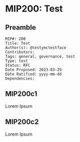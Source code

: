 # MIP200: Test

## Preamble

```
MIP#: 200
Title: Test
Author(s): @testymctestface
Contributors:
Tags: general, governance, test
Type: test
Status: RFC
Date Proposed: 2023-03-29
Date Ratified: yyyy-mm-dd
Dependencies:
```

## MIP200c1

Lorem Ipsum

## MIP200c2

Lorem Ipsum

